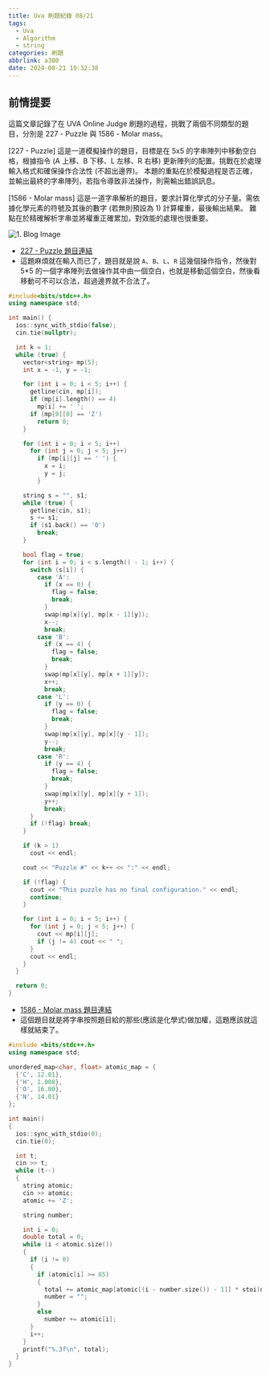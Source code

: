 ```yaml
---
title: Uva 刷題紀錄 08/21
tags:
  - Uva
  - Algorithm
  - string
categories: 刷題
abbrlink: a380
date: 2024-08-21 19:32:38
---
```


## 前情提要

這篇文章記錄了在 UVA Online Judge 刷題的過程，挑戰了兩個不同類型的題目，分別是 227 - Puzzle 與 1586 - Molar mass。

[227 - Puzzle]
這是一道模擬操作的題目，目標是在 5x5 的字串陣列中移動空白格，根據指令 (A 上移、B 下移、L 左移、R 右移) 更新陣列的配置。挑戰在於處理輸入格式和確保操作合法性 (不超出邊界)。
本題的重點在於模擬過程是否正確，並輸出最終的字串陣列，若指令導致非法操作，則需輸出錯誤訊息。

[1586 - Molar mass]
這是一道字串解析的題目，要求計算化學式的分子量。需依據化學元素的符號及其後的數字 (若無則預設為 1) 計算權重，最後輸出結果。
難點在於精確解析字串並將權重正確累加，對效能的處理也很重要。

<!--more-->

![1. Blog Image](https://imgur.com/ROJjLiT.png)

* [227 - Puzzle 題目連結](https://onlinejudge.org/index.php?option=com_onlinejudge&Itemid=8&category=24&page=show_problem&problem=163)
* 這題麻煩就在輸入而已了，題目就是說 `A`、`B`、`L`、`R` 這幾個操作指令，然後對 5*5 的一個字串陣列去做操作其中由一個空白，也就是移動這個空白，然後看移動可不可以合法，超過邊界就不合法了。

```cpp
#include<bits/stdc++.h>
using namespace std;

int main() {
  ios::sync_with_stdio(false);
  cin.tie(nullptr);

  int k = 1;
  while (true) {
    vector<string> mp(5);
    int x = -1, y = -1;

    for (int i = 0; i < 5; i++) {
      getline(cin, mp[i]);
      if (mp[i].length() == 4)
        mp[i] += ' ';
      if (mp[0][0] == 'Z')
        return 0;
    }

    for (int i = 0; i < 5; i++)
      for (int j = 0; j < 5; j++)
        if (mp[i][j] == ' ') {
          x = i;
          y = j;
        }

    string s = "", s1;
    while (true) {
      getline(cin, s1);
      s += s1;
      if (s1.back() == '0')
        break;
    }

    bool flag = true;
    for (int i = 0; i < s.length() - 1; i++) {
      switch (s[i]) {
        case 'A':
          if (x == 0) {
            flag = false;
            break;
          }
          swap(mp[x][y], mp[x - 1][y]);
          x--;
          break;
        case 'B':
          if (x == 4) {
            flag = false;
            break;
          }
          swap(mp[x][y], mp[x + 1][y]);
          x++;
          break;
        case 'L':
          if (y == 0) {
            flag = false;
            break;
          }
          swap(mp[x][y], mp[x][y - 1]);
          y--;
          break;
        case 'R':
          if (y == 4) {
            flag = false;
            break;
          }
          swap(mp[x][y], mp[x][y + 1]);
          y++;
          break;
      }
      if (!flag) break;
    }

    if (k > 1)
      cout << endl;

    cout << "Puzzle #" << k++ << ":" << endl;

    if (!flag) {
      cout << "This puzzle has no final configuration." << endl;
      continue;
    }

    for (int i = 0; i < 5; i++) {
      for (int j = 0; j < 5; j++) {
        cout << mp[i][j];
        if (j != 4) cout << " ";
      }
      cout << endl;
    }
  }

  return 0;
}
```

* [1586 - Molar mass 題目連結](https://onlinejudge.org/index.php?option=onlinejudge&Itemid=8&page=show_problem&problem=4461)
* 這個題目就是將字串按照題目給的那些(應該是化學式)做加權，這題應該就這樣就結束了。

```cpp
#include <bits/stdc++.h>
using namespace std;

unordered_map<char, float> atomic_map = {
  {'C', 12.01},
  {'H', 1.008},
  {'O', 16.00},
  {'N', 14.01}
};

int main()
{
  ios::sync_with_stdio(0);
  cin.tie(0);

  int t;
  cin >> t;
  while (t--)
  {
    string atomic;
    cin >> atomic;
    atomic += 'Z';

    string number;

    int i = 0;
    double total = 0;
    while (i < atomic.size())
    {
      if (i != 0)
      {
        if (atomic[i] >= 65)
        {
          total += atomic_map[atomic[(i - number.size()) - 1]] * stoi(number.size() == 0 ? "1" : number);
          number = "";
        }
        else
          number += atomic[i];
      }
      i++;
    }
    printf("%.3f\n", total);
  }
}
```

